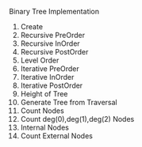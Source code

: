 Binary Tree Implementation

1)  Create
2)  Recursive PreOrder
3)  Recursive InOrder
4)  Recursive PostOrder
5)  Level Order
6)  Iterative PreOrder
7)  Iterative InOrder
8)  Iterative PostOrder
9)  Height of Tree
10) Generate Tree from Traversal
11) Count Nodes
12) Count deg(0),deg(1),deg(2) Nodes
13) Internal Nodes
14) Count External Nodes
